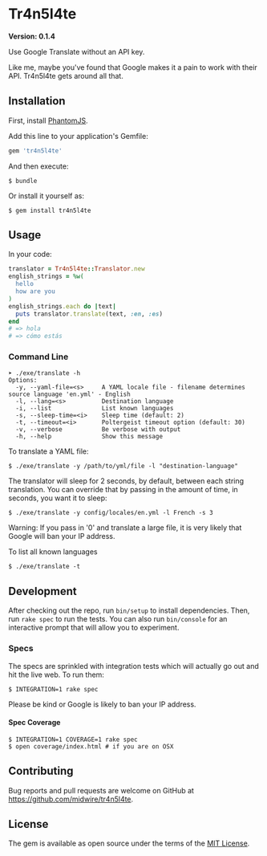 # Tr4n5l4te

**Version: 0.1.4**

Use Google Translate without an API key.

Like me, maybe you've found that Google makes it a pain to work with their API. Tr4n5l4te gets around all that.

## Installation

First, install [PhantomJS](http://phantomjs.org/).

Add this line to your application's Gemfile:

```ruby
gem 'tr4n5l4te'
```

And then execute:

    $ bundle

Or install it yourself as:

    $ gem install tr4n5l4te

## Usage

In your code:

```ruby
translator = Tr4n5l4te::Translator.new
english_strings = %w(
  hello
  how are you
)
english_strings.each do |text|
  puts translator.translate(text, :en, :es)
end
# => hola
# => cómo estás
```

### Command Line

    ➤ ./exe/translate -h
    Options:
      -y, --yaml-file=<s>     A YAML locale file - filename determines source language 'en.yml' - English
      -l, --lang=<s>          Destination language
      -i, --list              List known languages
      -s, --sleep-time=<i>    Sleep time (default: 2)
      -t, --timeout=<i>       Poltergeist timeout option (default: 30)
      -v, --verbose           Be verbose with output
      -h, --help              Show this message

To translate a YAML file:

    $ ./exe/translate -y /path/to/yml/file -l "destination-language"

The translator will sleep for 2 seconds, by default, between each string translation. You can override that by passing in the amount of time, in seconds, you want it to sleep:

    $ ./exe/translate -y config/locales/en.yml -l French -s 3

Warning: If you pass in '0' and translate a large file, it is very likely that Google will ban your IP address.

To list all known languages

    $ ./exe/translate -t

## Development

After checking out the repo, run `bin/setup` to install dependencies. Then, run `rake spec` to run the tests. You can also run `bin/console` for an interactive prompt that will allow you to experiment.

### Specs

The specs are sprinkled with integration tests which will actually go out and hit the live web. To run them:

    $ INTEGRATION=1 rake spec

Please be kind or Google is likely to ban your IP address.

#### Spec Coverage

    $ INTEGRATION=1 COVERAGE=1 rake spec
    $ open coverage/index.html # if you are on OSX

## Contributing

Bug reports and pull requests are welcome on GitHub at https://github.com/midwire/tr4n5l4te.

## License

The gem is available as open source under the terms of the [MIT License](http://opensource.org/licenses/MIT).
